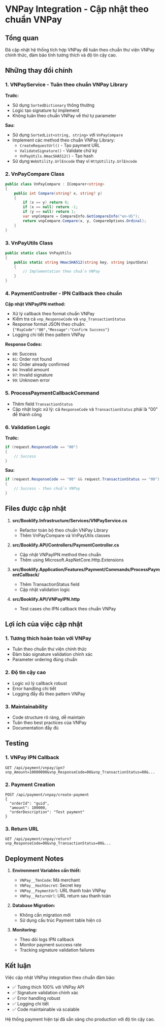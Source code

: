 # VNPay Integration - Cập nhật theo chuẩn VNPay

## Tổng quan
Đã cập nhật hệ thống tích hợp VNPay để tuân theo chuẩn thư viện VNPay chính thức, đảm bảo tính tương thích và độ tin cậy cao.

## Những thay đổi chính

### 1. VNPayService - Tuân theo chuẩn VNPay Library

**Trước:**
- Sử dụng `SortedDictionary` thông thường
- Logic tạo signature tự implement
- Không tuân theo chuẩn VNPay về thứ tự parameter

**Sau:**
- Sử dụng `SortedList<string, string>` với `VnPayCompare` 
- Implement các method theo chuẩn VNPay Library:
  - `CreateRequestUrl()` - Tạo payment URL
  - `ValidateSignature()` - Validate chữ ký
  - `VnPayUtils.HmacSHA512()` - Tạo hash
- Sử dụng `WebUtility.UrlEncode` thay vì `HttpUtility.UrlEncode`

### 2. VnPayCompare Class
```csharp
public class VnPayCompare : IComparer<string>
{
    public int Compare(string? x, string? y)
    {
        if (x == y) return 0;
        if (x == null) return -1;
        if (y == null) return 1;
        var vnpCompare = CompareInfo.GetCompareInfo("en-US");
        return vnpCompare.Compare(x, y, CompareOptions.Ordinal);
    }
}
```

### 3. VnPayUtils Class
```csharp
public static class VnPayUtils
{
    public static string HmacSHA512(string key, string inputData)
    {
        // Implementation theo chuẩn VNPay
    }
}
```

### 4. PaymentController - IPN Callback theo chuẩn

**Cập nhật VNPayIPN method:**
- Xử lý callback theo format chuẩn VNPay
- Kiểm tra cả `vnp_ResponseCode` và `vnp_TransactionStatus`
- Response format JSON theo chuẩn: `{"RspCode":"00","Message":"Confirm Success"}`
- Logging chi tiết theo pattern VNPay

**Response Codes:**
- `00`: Success
- `01`: Order not found  
- `02`: Order already confirmed
- `04`: Invalid amount
- `97`: Invalid signature
- `99`: Unknown error

### 5. ProcessPaymentCallbackCommand
- Thêm field `TransactionStatus` 
- Cập nhật logic xử lý: cả `ResponseCode` và `TransactionStatus` phải là "00" để thành công

### 6. Validation Logic
**Trước:**
```csharp
if (request.ResponseCode == "00")
{
    // Success
}
```

**Sau:**
```csharp
if (request.ResponseCode == "00" && request.TransactionStatus == "00")
{
    // Success - theo chuẩn VNPay
}
```

## Files được cập nhật

1. **src/Booklify.Infrastructure/Services/VNPayService.cs**
   - Refactor toàn bộ theo chuẩn VNPay Library
   - Thêm VnPayCompare và VnPayUtils classes

2. **src/Booklify.API/Controllers/PaymentController.cs**
   - Cập nhật VNPayIPN method theo chuẩn
   - Thêm using Microsoft.AspNetCore.Http.Extensions

3. **src/Booklify.Application/Features/Payment/Commands/ProcessPaymentCallback/**
   - Thêm TransactionStatus field
   - Cập nhật validation logic

4. **src/Booklify.API/VNPayIPN.http**
   - Test cases cho IPN callback theo chuẩn VNPay

## Lợi ích của việc cập nhật

### 1. Tương thích hoàn toàn với VNPay
- Tuân theo chuẩn thư viện chính thức
- Đảm bảo signature validation chính xác
- Parameter ordering đúng chuẩn

### 2. Độ tin cậy cao
- Logic xử lý callback robust
- Error handling chi tiết
- Logging đầy đủ theo pattern VNPay

### 3. Maintainability
- Code structure rõ ràng, dễ maintain
- Tuân theo best practices của VNPay
- Documentation đầy đủ

## Testing

### 1. VNPay IPN Callback
```http
GET /api/payment/vnpay/ipn?vnp_Amount=10000000&vnp_ResponseCode=00&vnp_TransactionStatus=00&...
```

### 2. Payment Creation
```http
POST /api/payment/vnpay/create-payment
{
  "orderId": "guid",
  "amount": 100000,
  "orderDescription": "Test payment"
}
```

### 3. Return URL
```http
GET /api/payment/vnpay/return?vnp_ResponseCode=00&vnp_TransactionStatus=00&...
```

## Deployment Notes

1. **Environment Variables cần thiết:**
   - `VNPay__TmnCode`: Mã merchant
   - `VNPay__HashSecret`: Secret key
   - `VNPay__PaymentUrl`: URL thanh toán VNPay
   - `VNPay__ReturnUrl`: URL return sau thanh toán

2. **Database Migration:**
   - Không cần migration mới
   - Sử dụng cấu trúc Payment table hiện có

3. **Monitoring:**
   - Theo dõi logs IPN callback
   - Monitor payment success rate
   - Tracking signature validation failures

## Kết luận

Việc cập nhật VNPay integration theo chuẩn đảm bảo:
- ✅ Tương thích 100% với VNPay API
- ✅ Signature validation chính xác
- ✅ Error handling robust
- ✅ Logging chi tiết
- ✅ Code maintainable và scalable

Hệ thống payment hiện tại đã sẵn sàng cho production với độ tin cậy cao. 